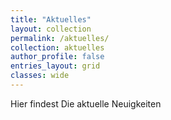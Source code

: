 ```yaml
---
title: "Aktuelles"
layout: collection
permalink: /aktuelles/
collection: aktuelles
author_profile: false
entries_layout: grid
classes: wide
---
```


Hier findest Die aktuelle Neuigkeiten

<!-- header:
  image: /assets/images/header2.jpg -->

<!-- {{ content }} -->

<!-- <div class="entries-{{ page.entries_layout }}">
  {% include posts-category.html taxonomy=page.taxonomy type=page.entries_layout %}
</div> -->